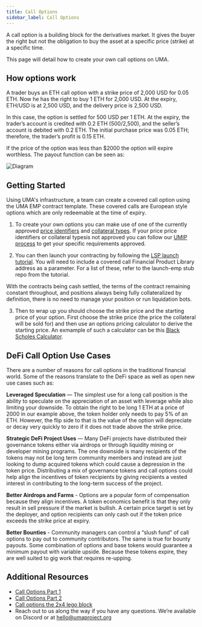 ```yaml
---
title: Call Options
sidebar_label: Call Options
---
```

A call option is a building block for the derivatives market. It gives the buyer the right but not the obligation to buy the asset at a specific price (strike) at a specific time. 

This page will detail how to create your own call options on UMA.

## How options work

A trader buys an ETH call option with a strike price of 2,000 USD for 0.05 ETH. Now he has the right to buy 1 ETH for 2,000 USD. At the expiry, ETH/USD is at 2,500 USD, and the delivery price is 2,500 USD.

In this case, the option is settled for 500 USD per 1 ETH. At the expiry, the trader’s account is credited with 0.2 ETH (500/2,500), and the seller’s account is debited with 0.2 ETH. The initial purchase price was 0.05 ETH; therefore, the trader’s profit is 0.15 ETH.

If the price of the option was less than $2000 the option will expire worthless. The payout function can be seen as:

![Diagram](/img/option_payout.png)

## Getting Started

Using UMA's infrastructure, a team can create a covered call option using the UMA EMP contract template. These covered calls are European style options which are only redeemable at the time of expiry. 

1. To create your own options you can make use of one of the currently approved [price identifiers](/uma-tokenholders/approved-price-identifiers.md) and [collateral types](uma-tokenholders/approved-collateral-currencies.md). If your price price identifiers or collateral typesis not approved you can follow our [UMIP process](/uma-tokenholders/umips.md) to get your specific requirements approved.


2. You can then launch your contracting by following the [LSP launch tutorial](https://github.com/UMAprotocol/launch-lsp). You will need to include a covered call Financial Product Library address as a parameter. For a list of these, refer to the launch-emp stub repo from the tutorial.


With the contracts being cash settled, the terms of the contract remaining constant throughout, and positions always being fully collateralized by definition, there is no need to manage your position or run liquidation bots. 

3. Then to wrap up you should choose the strike price and the starting price of your option. First choose the strike price (the price the collateral will be sold for) and then use an options pricing calculator to derive the starting price. An exmample of such a calculator can be this [Black Scholes Calculator](https://goodcalculators.com/black-scholes-calculator/).


## DeFi Call Option Use Cases

There are a number of reasons for call options in the traditional financial world. Some of the reasons translate to the DeFi space as well as open new use cases such as: 

**Leveraged Speculation** — The simplest use for a long call position is the ability to speculate on the appreciation of an asset with leverage while also limiting your downside. To obtain the right to be long 1 ETH at a price of 2000 in our example above, the token holder only needs to pay 5% of an ETH. However, the flip side to that is the value of the option will depreciate or decay very quickly to zero if it does not trade above the strike price.

**Strategic DeFi Project Uses** — Many DeFi projects have distributed their governance tokens either via airdrops or through liquidity mining or developer mining programs. The one downside is many recipients of the tokens may not be long term community members and instead are just looking to dump acquired tokens which could cause a depression in the token price. Distributing a mix of governance tokens and call options could help align the incentives of token recipients by giving recipients a vested interest in contributing to the long-term success of the project.

**Better Airdrops and Farms** - Options are a popular form of compensation because they align incentives. A token economics benefit is that they only result in sell pressure if the market is bullish. A certain price target is set by the deployer, and option recipients can only cash out if the token price exceeds the strike price at expiry.

**Better Bounties** - Community managers can control a “slush fund” of call options to pay out to community contributors. The same is true for bounty payouts. Some combination of options and base tokens would guarantee a minimum payout with variable upside. Because these tokens expire, they are well suited to gig work that requires re-upping.

## Additional Resources 

- [Call Options Part 1](https://medium.com/uma-project/ulabs-building-call-options-on-uma-part-1-efd3188714c5)
- [Call Options Part 2](https://medium.com/uma-project/uma-call-options-now-live-da8dcf080319)
- [Call options the 2x4 lego block](https://medium.com/uma-project/call-options-on-uma-the-2x4-lego-3b63e0d489f3)
- Reach out to us along the way if you have any questions. We’re available on Discord or at hello@umaproject.org
